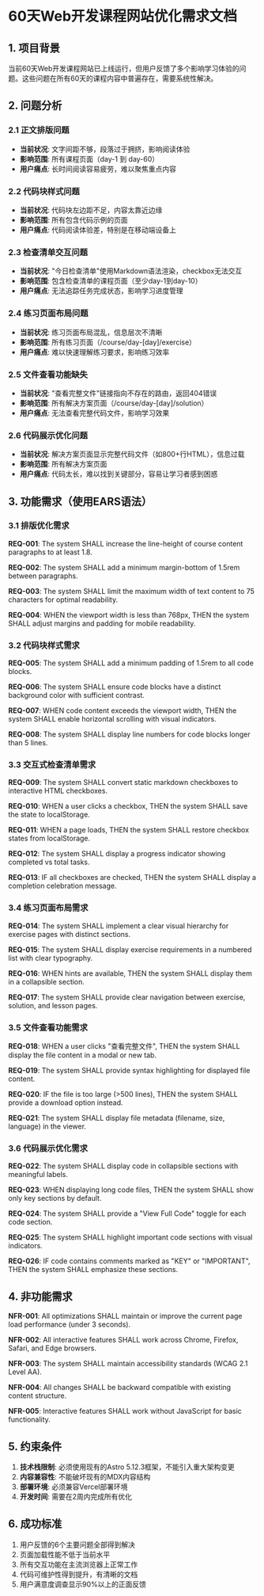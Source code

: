 # 60天Web开发课程网站优化需求文档

## 1. 项目背景

当前60天Web开发课程网站已上线运行，但用户反馈了多个影响学习体验的问题。这些问题在所有60天的课程内容中普遍存在，需要系统性解决。

## 2. 问题分析

### 2.1 正文排版问题
- **当前状况**: 文字间距不够，段落过于拥挤，影响阅读体验
- **影响范围**: 所有课程页面（day-1 到 day-60）
- **用户痛点**: 长时间阅读容易疲劳，难以聚焦重点内容

### 2.2 代码块样式问题
- **当前状况**: 代码块左边距不足，内容太靠近边缘
- **影响范围**: 所有包含代码示例的页面
- **用户痛点**: 代码阅读体验差，特别是在移动端设备上

### 2.3 检查清单交互问题
- **当前状况**: "今日检查清单"使用Markdown语法渲染，checkbox无法交互
- **影响范围**: 包含检查清单的课程页面（至少day-1到day-10）
- **用户痛点**: 无法追踪任务完成状态，影响学习进度管理

### 2.4 练习页面布局问题
- **当前状况**: 练习页面布局混乱，信息层次不清晰
- **影响范围**: 所有练习页面（/course/day-[day]/exercise）
- **用户痛点**: 难以快速理解练习要求，影响练习效率

### 2.5 文件查看功能缺失
- **当前状况**: "查看完整文件"链接指向不存在的路由，返回404错误
- **影响范围**: 所有解决方案页面（/course/day-[day]/solution）
- **用户痛点**: 无法查看完整代码文件，影响学习效果

### 2.6 代码展示优化问题
- **当前状况**: 解决方案页面显示完整代码文件（如800+行HTML），信息过载
- **影响范围**: 所有解决方案页面
- **用户痛点**: 代码太长，难以找到关键部分，容易让学习者感到困惑

## 3. 功能需求（使用EARS语法）

### 3.1 排版优化需求

**REQ-001**: The system SHALL increase the line-height of course content paragraphs to at least 1.8.

**REQ-002**: The system SHALL add a minimum margin-bottom of 1.5rem between paragraphs.

**REQ-003**: The system SHALL limit the maximum width of text content to 75 characters for optimal readability.

**REQ-004**: WHEN the viewport width is less than 768px, THEN the system SHALL adjust margins and padding for mobile readability.

### 3.2 代码块样式需求

**REQ-005**: The system SHALL add a minimum padding of 1.5rem to all code blocks.

**REQ-006**: The system SHALL ensure code blocks have a distinct background color with sufficient contrast.

**REQ-007**: WHEN code content exceeds the viewport width, THEN the system SHALL enable horizontal scrolling with visual indicators.

**REQ-008**: The system SHALL display line numbers for code blocks longer than 5 lines.

### 3.3 交互式检查清单需求

**REQ-009**: The system SHALL convert static markdown checkboxes to interactive HTML checkboxes.

**REQ-010**: WHEN a user clicks a checkbox, THEN the system SHALL save the state to localStorage.

**REQ-011**: WHEN a page loads, THEN the system SHALL restore checkbox states from localStorage.

**REQ-012**: The system SHALL display a progress indicator showing completed vs total tasks.

**REQ-013**: IF all checkboxes are checked, THEN the system SHALL display a completion celebration message.

### 3.4 练习页面布局需求

**REQ-014**: The system SHALL implement a clear visual hierarchy for exercise pages with distinct sections.

**REQ-015**: The system SHALL display exercise requirements in a numbered list with clear typography.

**REQ-016**: WHEN hints are available, THEN the system SHALL display them in a collapsible section.

**REQ-017**: The system SHALL provide clear navigation between exercise, solution, and lesson pages.

### 3.5 文件查看功能需求

**REQ-018**: WHEN a user clicks "查看完整文件", THEN the system SHALL display the file content in a modal or new tab.

**REQ-019**: The system SHALL provide syntax highlighting for displayed file content.

**REQ-020**: IF the file is too large (>500 lines), THEN the system SHALL provide a download option instead.

**REQ-021**: The system SHALL display file metadata (filename, size, language) in the viewer.

### 3.6 代码展示优化需求

**REQ-022**: The system SHALL display code in collapsible sections with meaningful labels.

**REQ-023**: WHEN displaying long code files, THEN the system SHALL show only key sections by default.

**REQ-024**: The system SHALL provide a "View Full Code" toggle for each code section.

**REQ-025**: The system SHALL highlight important code sections with visual indicators.

**REQ-026**: IF code contains comments marked as "KEY" or "IMPORTANT", THEN the system SHALL emphasize these sections.

## 4. 非功能需求

**NFR-001**: All optimizations SHALL maintain or improve the current page load performance (under 3 seconds).

**NFR-002**: All interactive features SHALL work across Chrome, Firefox, Safari, and Edge browsers.

**NFR-003**: The system SHALL maintain accessibility standards (WCAG 2.1 Level AA).

**NFR-004**: All changes SHALL be backward compatible with existing content structure.

**NFR-005**: Interactive features SHALL work without JavaScript for basic functionality.

## 5. 约束条件

1. **技术栈限制**: 必须使用现有的Astro 5.12.3框架，不能引入重大架构变更
2. **内容兼容性**: 不能破坏现有的MDX内容结构
3. **部署环境**: 必须兼容Vercel部署环境
4. **开发时间**: 需要在2周内完成所有优化

## 6. 成功标准

1. 用户反馈的6个主要问题全部得到解决
2. 页面加载性能不低于当前水平
3. 所有交互功能在主流浏览器上正常工作
4. 代码可维护性得到提升，有清晰的文档
5. 用户满意度调查显示90%以上的正面反馈